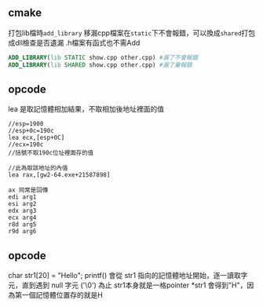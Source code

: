 ## cmake
打包lib檔時`add_library` 移漏cpp檔案在`static`下不會報錯，可以換成`shared`打包成dll檢查是否遺漏
.h檔案有函式也不需Add
```cmake
ADD_LIBRARY(lib STATIC show.cpp other.cpp) #漏了不會報錯
ADD_LIBRARY(lib SHARED show.cpp other.cpp) #漏了彙報錯
```

## opcode
lea 是取記憶體相加結果，不取相加後地址裡面的值
```
//esp=1900
//esp+0c=190c
lea ecx,[esp+0C]
//ecx=190c
//括號不取190c位址裡面存的值

//此為取該地址的內值
lea rax,[gw2-64.exe+21587898]

ax 同常是回傳
edi arg1
esi arg2
edx arg3
ecx arg4
r8d arg5
r9d arg6
```

## opcode
char str1[20] = "Hello";
printf() 會從 str1 指向的記憶體地址開始，逐一讀取字元，直到遇到 null 字元 ('\0') 為止
str1本身就是一格pointer
*str1 會得到"H"，因為第一個記憶體位置存的就是H


